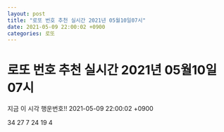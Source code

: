 ```yaml
---
layout: post
title: "로또 번호 추천 실시간 2021년 05월10일07시"
date: 2021-05-09 22:00:02 +0900
categories: 로또
---
```


# 로또 번호 추천 실시간 2021년 05월10일07시

지금 이 시각 행운번호!! 2021-05-09 22:00:02 +0900

 34  27  7  24  19  4 


